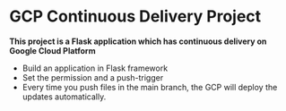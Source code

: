 # GCP Continuous Delivery Project

**This project is a Flask application which has continuous delivery on Google Cloud Platform**

* Build an application in Flask framework
* Set the permission and a push-trigger
* Every time you push files in the main branch, the GCP will deploy the updates automatically.
